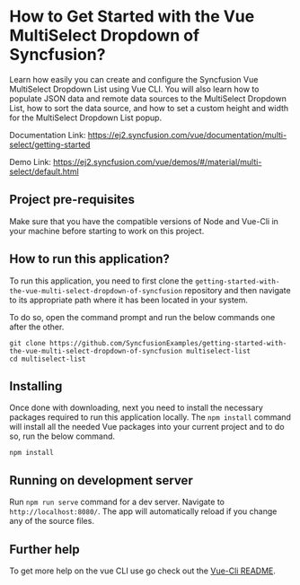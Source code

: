 # How to Get Started with the Vue MultiSelect Dropdown of Syncfusion?

Learn how easily you can create and configure the Syncfusion Vue MultiSelect Dropdown List using Vue CLI. You will also learn how to populate JSON data and remote data sources to the MultiSelect Dropdown List, how to sort the data source, and how to set a custom height and width for the MultiSelect Dropdown List popup. 

Documentation Link: https://ej2.syncfusion.com/vue/documentation/multi-select/getting-started

Demo Link: https://ej2.syncfusion.com/vue/demos/#/material/multi-select/default.html 

## Project pre-requisites
Make sure that you have the compatible versions of Node and Vue-Cli in your machine before starting to work on this project.

## How to run this application?
To run this application, you need to first clone the `getting-started-with-the-vue-multi-select-dropdown-of-syncfusion` repository and then navigate to its appropriate path where it has been located in your system.

To do so, open the command prompt and run the below commands one after the other.

```
git clone https://github.com/SyncfusionExamples/getting-started-with-the-vue-multi-select-dropdown-of-syncfusion multiselect-list
cd multiselect-list
```

## Installing
Once done with downloading, next you need to install the necessary packages required to run this application locally. The `npm install` command will install all the needed Vue packages into your current project and to do so, run the below command.

```
npm install
```

## Running on development server
Run `npm run serve` command for a dev server. Navigate to `http://localhost:8080/`. The app will automatically reload if you change any of the source files.

## Further help

To get more help on the vue CLI use go check out the [Vue-Cli README](https://github.com/vuejs/vue-cli/blob/master/README.md).
